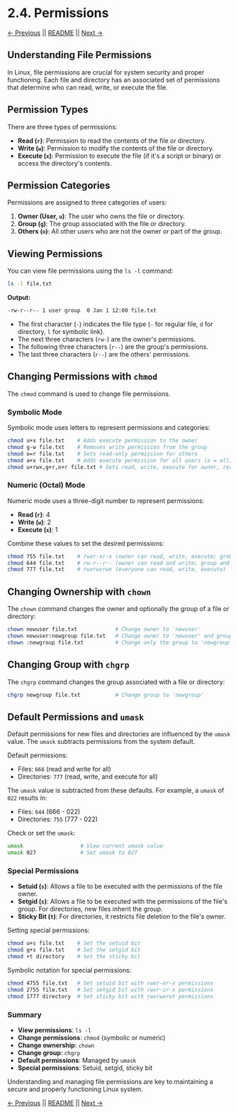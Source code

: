 # 2.4. Permissions

[← Previous](./2.3-Text-Manipulation.md) || [README](../README.md) || [Next →](./2.5-Compression-and-Archiving.md)

## **Understanding File Permissions**

In Linux, file permissions are crucial for system security and proper functioning. Each file and directory has an associated set of permissions that determine who can read, write, or execute the file.

## **Permission Types**

There are three types of permissions:

- **Read (`r`)**: Permission to read the contents of the file or directory.
- **Write (`w`)**: Permission to modify the contents of the file or directory.
- **Execute (`x`)**: Permission to execute the file (if it's a script or binary) or access the directory's contents.

## **Permission Categories**

Permissions are assigned to three categories of users:

1. **Owner (User, `u`)**: The user who owns the file or directory.
2. **Group (`g`)**: The group associated with the file or directory.
3. **Others (`o`)**: All other users who are not the owner or part of the group.

## **Viewing Permissions**

You can view file permissions using the `ls -l` command:

```sh
ls -l file.txt
```

**Output:**

```sh
-rw-r--r-- 1 user group  0 Jan 1 12:00 file.txt
```

- The first character (`-`) indicates the file type (`-` for regular file, `d` for directory, `l` for symbolic link).
- The next three characters (`rw-`) are the owner's permissions.
- The following three characters (`r--`) are the group's permissions.
- The last three characters (`r--`) are the others' permissions.

## **Changing Permissions with `chmod`**

The `chmod` command is used to change file permissions.

### **Symbolic Mode**

Symbolic mode uses letters to represent permissions and categories:

```sh
chmod u+x file.txt    # Adds execute permission to the owner
chmod g-w file.txt    # Removes write permission from the group
chmod o=r file.txt    # Sets read-only permission for others
chmod a+x file.txt    # Adds execute permission for all users (a = all)
chmod u+rwx,g+r,o+r file.txt # Sets read, write, execute for owner, read for group and others
```

### **Numeric (Octal) Mode**

Numeric mode uses a three-digit number to represent permissions:

- **Read (`r`)**: 4
- **Write (`w`)**: 2
- **Execute (`x`)**: 1

Combine these values to set the desired permissions:

```sh
chmod 755 file.txt    # rwxr-xr-x (owner can read, write, execute; group and others can read and execute)
chmod 644 file.txt    # rw-r--r-- (owner can read and write; group and others can read)
chmod 777 file.txt    # rwxrwxrwx (everyone can read, write, execute)
```

## **Changing Ownership with `chown`**

The `chown` command changes the owner and optionally the group of a file or directory:

```sh
chown newuser file.txt            # Change owner to 'newuser'
chown newuser:newgroup file.txt   # Change owner to 'newuser' and group to 'newgroup'
chown :newgroup file.txt          # Change only the group to 'newgroup'
```

## **Changing Group with `chgrp`**

The `chgrp` command changes the group associated with a file or directory:

```sh
chgrp newgroup file.txt           # Change group to 'newgroup'
```

## **Default Permissions and `umask`**

Default permissions for new files and directories are influenced by the `umask` value. The `umask` subtracts permissions from the system default.

Default permissions:

- Files: `666` (read and write for all)
- Directories: `777` (read, write, and execute for all)

The `umask` value is subtracted from these defaults. For example, a `umask` of `022` results in:

- Files: `644` (666 - 022)
- Directories: `755` (777 - 022)

Check or set the `umask`:

```sh
umask                  # View current umask value
umask 027              # Set umask to 027
```

### Special Permissions

- **Setuid (`s`)**: Allows a file to be executed with the permissions of the file owner.
- **Setgid (`s`)**: Allows a file to be executed with the permissions of the file's group. For directories, new files inherit the group.
- **Sticky Bit (`t`)**: For directories, it restricts file deletion to the file's owner.

Setting special permissions:

```sh
chmod u+s file.txt    # Set the setuid bit
chmod g+s file.txt    # Set the setgid bit
chmod +t directory    # Set the sticky bit
```

Symbolic notation for special permissions:

```sh
chmod 4755 file.txt   # Set setuid bit with rwxr-xr-x permissions
chmod 2755 file.txt   # Set setgid bit with rwxr-sr-x permissions
chmod 1777 directory  # Set sticky bit with rwxrwxrwt permissions
```

### Summary

- **View permissions**: `ls -l`
- **Change permissions**: `chmod` (symbolic or numeric)
- **Change ownership**: `chown`
- **Change group**: `chgrp`
- **Default permissions**: Managed by `umask`
- **Special permissions**: Setuid, setgid, sticky bit

Understanding and managing file permissions are key to maintaining a secure and properly functioning Linux system.

[← Previous](./2.3-Text-Manipulation.md) || [README](../README.md) || [Next →](./2.5-Compression-and-Archiving.md)

